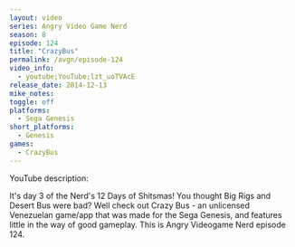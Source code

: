 ```yaml
---
layout: video
series: Angry Video Game Nerd
season: 8
episode: 124
title: "CrazyBus"
permalink: /avgn/episode-124
video_info:
  - youtube;YouTube;lzt_uoTVAcE
release_date: 2014-12-13
mike_notes:
toggle: off
platforms:
  - Sega Genesis
short_platforms:
  - Genesis
games:
  - CrazyBus
---
```


<p class="yt-description">YouTube description:</p>

It's day 3 of the Nerd's 12 Days of Shitsmas! You thought Big Rigs and Desert Bus were bad? Well check out Crazy Bus - an unlicensed Venezuelan game/app that was made for the Sega Genesis, and features little in the way of good gameplay. This is Angry Videogame Nerd episode 124.